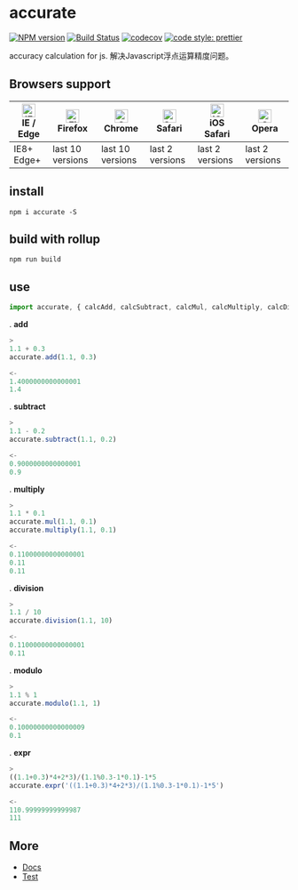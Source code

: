 # accurate

[![NPM version](https://img.shields.io/npm/v/accurate.svg?style=flat)](https://www.npmjs.com/package/accurate)
[![Build Status](https://travis-ci.org/Ipxxiao/accurate.svg?branch=master)](https://travis-ci.org/Ipxxiao/accurate)
[![codecov](https://codecov.io/gh/Ipxxiao/accurate/branch/master/graph/badge.svg)](https://codecov.io/gh/Ipxxiao/accurate)
[![code style: prettier](https://img.shields.io/badge/code_style-prettier-ff69b4.svg?style=flat-square)](https://github.com/prettier/prettier)

accuracy calculation for js. 解决Javascript浮点运算精度问题。

## Browsers support

| [<img src="https://raw.githubusercontent.com/alrra/browser-logos/master/src/edge/edge_48x48.png" alt="IE / Edge" width="24px" height="24px" />](http://godban.github.io/browsers-support-badges/)</br>IE / Edge | [<img src="https://raw.githubusercontent.com/alrra/browser-logos/master/src/firefox/firefox_48x48.png" alt="Firefox" width="24px" height="24px" />](http://godban.github.io/browsers-support-badges/)</br>Firefox | [<img src="https://raw.githubusercontent.com/alrra/browser-logos/master/src/chrome/chrome_48x48.png" alt="Chrome" width="24px" height="24px" />](http://godban.github.io/browsers-support-badges/)</br>Chrome | [<img src="https://raw.githubusercontent.com/alrra/browser-logos/master/src/safari/safari_48x48.png" alt="Safari" width="24px" height="24px" />](http://godban.github.io/browsers-support-badges/)</br>Safari | [<img src="https://raw.githubusercontent.com/alrra/browser-logos/master/src/safari-ios/safari-ios_48x48.png" alt="iOS Safari" width="24px" height="24px" />](http://godban.github.io/browsers-support-badges/)</br>iOS Safari | [<img src="https://raw.githubusercontent.com/alrra/browser-logos/master/src/opera/opera_48x48.png" alt="Opera" width="24px" height="24px" />](http://godban.github.io/browsers-support-badges/)</br>Opera |
| --------------------------------------------------------------------------------------------------------------------------------------------------------------------------------------------------------------- | ----------------------------------------------------------------------------------------------------------------------------------------------------------------------------------------------------------------- | ------------------------------------------------------------------------------------------------------------------------------------------------------------------------------------------------------------- | ------------------------------------------------------------------------------------------------------------------------------------------------------------------------------------------------------------- | ----------------------------------------------------------------------------------------------------------------------------------------------------------------------------------------------------------------------------- | --------------------------------------------------------------------------------------------------------------------------------------------------------------------------------------------------------- |
| IE8+ Edge+                                                                                                                                                                                                      | last 10 versions                                                                                                                                                                                                  | last 10 versions                                                                                                                                                                                              | last 2 versions                                                                                                                                                                                               | last 2 versions                                                                                                                                                                                                               | last 2 versions                                                                                                                                                                                           |

## install

``` base
npm i accurate -S
```

## build with rollup

``` base
npm run build
```

## use

``` javascript 
import accurate, { calcAdd, calcSubtract, calcMul, calcMultiply, calcDivision, calcModulo, calcExpr } from 'accurate'
```


. **add**
``` javascript
>
1.1 + 0.3
accurate.add(1.1, 0.3)
```

``` javascript
<-
1.4000000000000001
1.4
```

. **subtract**
``` javascript
>
1.1 - 0.2
accurate.subtract(1.1, 0.2)
```

``` javascript
<-
0.9000000000000001
0.9
```

. **multiply**
``` javascript
>
1.1 * 0.1
accurate.mul(1.1, 0.1)
accurate.multiply(1.1, 0.1)
```

``` javascript
<-
0.11000000000000001
0.11
0.11
```

. **division**
``` javascript
>
1.1 / 10
accurate.division(1.1, 10)
```

``` javascript
<-
0.11000000000000001
0.11
```

. **modulo**
``` javascript
>
1.1 % 1
accurate.modulo(1.1, 1)
```

``` javascript
<-
0.10000000000000009
0.1
```

. **expr**
``` javascript
>
((1.1+0.3)*4+2*3)/(1.1%0.3-1*0.1)-1*5
accurate.expr('((1.1+0.3)*4+2*3)/(1.1%0.3-1*0.1)-1*5')
```

``` javascript
<-
110.99999999999987
111
```

## More
- [Docs](https://github.com/Ipxxiao/accurate/tree/master/docs)
- [Test](https://github.com/Ipxxiao/accurate/blob/master/__tests__/index.spec.ts)